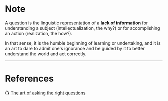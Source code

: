 # Note

A question is the linguistic representation of a **lack of information** for understanding a subject (intellectualization, the why?) or for accomplishing an action (realization, the how?).

In that sense, it is the humble beginning of learning or undertaking, and it is an art to dare to admit one's ignorance and be guided by it to better understand the world and act correctly.

---
# References

📺 [The art of asking the right questions](https://youtu.be/tYnGiWlwcj4)
